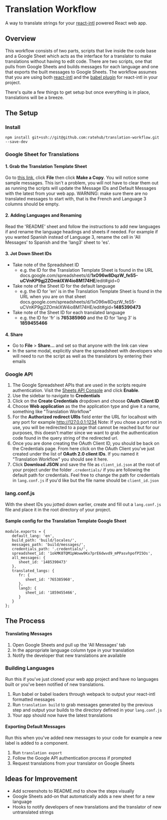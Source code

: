 Translation Workflow
==========
A way to translate strings for your [react-intl](https://github.com/yahoo/react-intl) powered React web app.

Overview
--------
This workflow consists of two parts, scripts that live inside the code base and a Google Sheet which acts as the interface for a translator to make translations without having to edit code. There are two scripts, one that pulls from Google Sheets and builds messages for each language and one that exports the built messages to Google Sheets. The workflow assumes that you are using both [react-intl](https://github.com/yahoo/react-intl) and the [babel plugin](https://github.com/yahoo/babel-plugin-react-intl) for react-intl in your project.

There's quite a few things to get setup but once everything is in place, translations will be a breeze.

The Setup
-----------
### Install
```npm install git+ssh://git@github.com:ratehub/translation-workflow.git --save-dev```

### Google Sheet for Translations
#### 1. Grab the Translation Template Sheet
Go to [this link](https://docs.google.com/spreadsheets/d/1xO96w8DqzW_feS5-uCVnKP9gj2ZOmklXW4io8M174HE/edit?usp=sharing), click **File** then click **Make a Copy**.
You will notice some sample messages. This isn't a problem, you will not have to clear them out as running the scripts will update the Message IDs and Default Messages with the latest from your web app.
WARNING: make sure there are no translated messages to start with, that is the French and Language 3 columns should be empty. 

#### 2. Adding Languages and Renaming
Read the 'README' sheet and follow the instructions to add new languages if and rename the language headings and sheets if needed. For example if you wanted Spanish instead of Language 3, rename the cell in 'All Messages' to Spanish and the 'lang3' sheet to 'es'.

#### 3. Jot Down Sheet IDs
* Take note of the Spreadsheet ID
    * e.g. the ID for the Translation Template Sheet is found in the URL
    docs.google.com/spreadsheets/d/**1xO96w8DqzW_feS5-uCVnKP9gj2ZOmklXW4io8M174HE**/edit#gid=0
* Take note of the Sheet ID for the default language
    * e.g. the ID for 'en' is in the Translation Template Sheet is found in the URL when you are on that sheet    docs.google.com/spreadsheets/d/1xO96w8DqzW_feS5-uCVnKP9gj2ZOmklXW4io8M174HE/edit#gid=**1485390473**
* Take note of the Sheet ID for each translated language
    * e.g. the ID for 'fr' is **765385960** and the ID for 'lang 3' is **1859455466**

#### 4. Share
* Go to **File** > **Share...** and set so that anyone with the link can view
* In the same modal, explicitly share the spreadsheet with developers who will need to run the script as well as the translators by entering their emails

### Google API
1. The Google Spreadsheet APIs that are used in the scripts require authentication. Visit the [Sheets API Console](https://console.developers.google.com/apis/api/sheets.googleapis.com/) and click **Enable**.
2. Use the sidebar to navigate to **Credentials**
3. Click on the **Create Credentials** dropdown and choose **OAuth Client ID**
4. Choose **Web application** as the the application type and give it a name, something like "Translation Workflow"
5. For the **Authorized redirect URIs** field enter the URL for localhost with any port for example http://127.0.0.1:1234
Note: If you chose a port not in use, you will be redirected to a page that cannot be reached but for our purposes, this doesn't matter since we want to grab the authentication code found in the query string of the redirected url.
6. Once you are done creating the OAuth Client ID, you should be back on the Credentials page. From here click on the OAuth Client you've just created under the list of **OAuth 2.0 client IDs**. If you named it "Translation Workflow" you should see it here.
7. Click **Download JSON** and save the file as ```client_id.json``` at the root of your project under the folder ```.credentials/``` if you are following the default path for credentials. Feel free to change the path for credentials in ```lang.conf.js``` if you'd like but the file name should be ```client_id.json```

### lang.conf.js
With the sheet IDs you jotted down earlier, create and fill out a ```lang.conf.js``` file and place it in the root directory of your project.
#### Sample config for the Translation Template Google Sheet
```
module.exports = {
   default_lang: 'en',
   build_path: 'build/locales/',
   messages_path: 'build/messages/',
   credentials_path: '.credentials/',
   spreadsheet_id: '1okMK8TQM1pWoww9Kx7prE6dwvd9_mPPasvhpofPI5Os',
   all_messages: {
      sheet_id: '1485390473'
   },
   translated_langs: {
      fr: {
         sheet_id: '765385960',
      },
      lang3: {
         sheet_id: '1859455466',
      }
   }
};
```
The Process
-----------
#### Translating Messages
1. Open Google Sheets and pull up the 'All Messages' tab
2. In the appropriate language column type in your translation
3. Notify the developer that new translations are available

### Building Languages
Run this if you've just cloned your web app project and have no languages built or you've been notified of new translations.
1. Run babel or babel loaders through webpack to output your react-intl formatted messages
2. Run ```translation build``` to grab messages generated by the previous step and output your builds to the directory defined in your ```lang.conf.js```
3. Your app should now have the latest translations

#### Exporting Default Messages
Run this when you've added new messages to your code for example a new label is added to a component.
1. Run ```translation export```
2. Follow the Google API authentication process if prompted
3. Request translations from your translator on Google Sheets

Ideas for Improvement
----------------------
* Add screenshots to README.md to show the steps visually
* Google Sheets add-on that automatically adds a new sheet for a new language
* Hooks to notify developers of new translations and the translator of new untranslated strings
